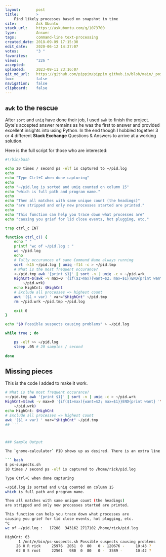 ```yaml
---
layout:       post
title:        >
    Find likely processes based on snapshot in time
site:         Ask Ubuntu
stack_url:    https://askubuntu.com/q/1073700
type:         Answer
tags:         command-line text-processing
created_date: 2018-09-09 17:15:30
edit_date:    2020-06-12 14:37:07
votes:        "3 "
favorites:    
views:        "226 "
accepted:     
uploaded:     2023-09-11 23:16:07
git_md_url:   https://github.com/pippim/pippim.github.io/blob/main/_posts/2018/2018-09-09-Find-likely-processes-based-on-snapshot-in-time.md
toc:          false
navigation:   false
clipboard:    false
---
```


## `awk` to the rescue

After `sort` and `uniq` have done their job, I used `awk` to finish the project. Byte's accepted answer remains as he was the first to answer and provided excellent insights into using Python. In the end though I hobbled together 3 or 4 different **Stack Exchange** Questions & Answers to arrive at a working solution.

Here is the full script for those who are interested:



``` bash
#!/bin/bash

echo 20 times / second ps -elf is captured to ~/pid.log
echo
echo "Type Ctrl+C when done capturing"
echo
echo "~/pid.log is sorted and uniq counted on column 15"
echo "which is full path and program name."
echo
echo "Then all matches with same unique count (the headings)"
echo "are stripped and only new processes started are printed."
echo
echo "This function can help you trace down what processes are"
echo "causing you grief for lid close events, hot plugging, etc."

trap ctrl_c INT

function ctrl_c() {
    echo " "
    printf "wc of ~/pid.log : " 
    wc ~/pid.log
    echo
    # Tally occurances of same Command Name always running
    sort -k15 ~/pid.log | uniq -f14 -c > ~/pid.tmp
    # What is the most frequent occurance?
    <~/pid.tmp awk '{print $1}' | sort -n | uniq -c > ~/pid.wrk
    HighCnt=$(awk -v max=0 '{if($1>max){want=$2; max=$1}}END{print want} '\
        ~/pid.wrk)
    echo HighCnt: $HighCnt
    # Exclude all processes => highest count
    awk '($1 < var) ' var="$HighCnt" ~/pid.tmp
    rm ~/pid.wrk ~/pid.tmp ~/pid.log
    
    exit 0
}

echo "$0 Possible suspects causing problems" > ~/pid.log

while true ; do

    ps -elf >> ~/pid.log
    sleep .05 # 20 samples / second
    
done
```

## Missing pieces

This is the code I added to make it work.

``` bash
# What is the most frequent occurance?
<~/pid.tmp awk '{print $1}' | sort -n | uniq -c > ~/pid.wrk
HighCnt=$(awk -v max=0 '{if($1>max){want=$2; max=$1}}END{print want} '\
    ~/pid.wrk)
echo HighCnt: $HighCnt
# Exclude all processes => highest count
awk '($1 < var) ' var="$HighCnt" ~/pid.tmp
## ```



### Sample Output

The `gnome-calculator` PID shows up as desired. There is an extra line `sleep 60` which is not wanted but occurs because a daemon woke up and slept again during the test period.

``` bash
$ ps-suspects.sh
10 times / second ps -elf is captured to /home/rick/pid.log

Type Ctrl+C when done capturing

~/pid.log is sorted and uniq counted on column 15
which is full path and program name.

Then all matches with same unique count (the headings)
are stripped and only new processes started are printed.

This function can help you trace down what processes are
causing you grief for lid close events, hot plugging, etc.
^C 
wc of ~/pid.log :   17288  343162 2717102 /home/rick/pid.log

HighCnt: 63
      1 /mnt/e/bin/ps-suspects.sh Possible suspects causing problems
     26 0 R rick     25976  2051  0  80   0 - 120676 -     10:43 ?        00:00:00 gnome-calculator
     62 0 S root     22561   980  0  80   0 -  3589 -      10:42 ?        00:00:00 sleep 60
```

